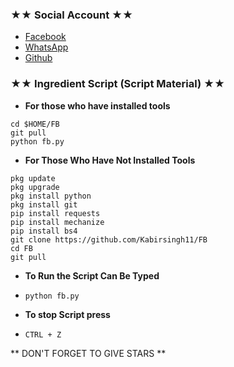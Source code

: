 ### ★★ Social Account ★★
* [Facebook](m.facebook.com/KABIRSINGH2119)
* [WhatsApp](https://wa.me/8986671038)
* [Github](github.com/Kabirsingh11)

### ★★ Ingredient Script (Script Material) ★★
* **For those who have installed tools**
```
cd $HOME/FB
git pull
python fb.py
```

* **For Those Who Have Not Installed Tools**
```
pkg update
pkg upgrade
pkg install python
pkg install git
pip install requests
pip install mechanize
pip install bs4
git clone https://github.com/Kabirsingh11/FB
cd FB
git pull
```

* **To Run the Script Can Be Typed**
* ```python fb.py```

* **To stop Script press**
* ```CTRL + Z```


** DON'T FORGET TO GIVE STARS **
